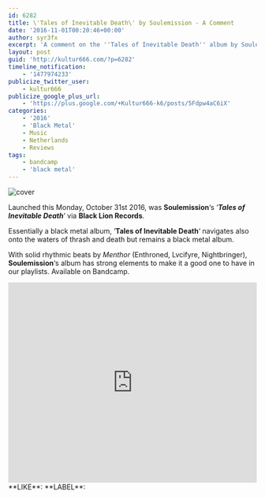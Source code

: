 ```yaml
---
id: 6282
title: \'Tales of Inevitable Death\' by Soulemission - A Comment
date: '2016-11-01T00:20:46+00:00'
author: syr3fx
excerpt: 'A comment on the ''Tales of Inevitable Death'' album by Soulemission (2016).'
layout: post
guid: 'http://kultur666.com/?p=6282'
timeline_notification:
    - '1477974233'
publicize_twitter_user:
    - kultur666
publicize_google_plus_url:
    - 'https://plus.google.com/+Kultur666-k6/posts/5Fdpw4aC6iX'
categories:
    - '2016'
    - 'Black Metal'
    - Music
    - Netherlands
    - Reviews
tags:
    - bandcamp
    - 'black metal'
---
```


![cover](http://localhost:8080/wp-content/uploads/2016/10/cover7.jpg?w=680)

Launched this Monday, October 31st 2016, was **Soulemission**‘s ‘***Tales of Inevitable Death***‘ via **Black Lion Records**.

Essentially a black metal album, ‘**Tales of Inevitable Death**‘ navigates also onto the waters of thrash and death but remains a black metal album.

With solid rhythmic beats by *Menthor* (Enthroned, Lvcifyre, Nightbringer), **Soulemission**‘s album has strong elements to make it a good one to have in our playlists. Available on Bandcamp.

<iframe style="border: 0; width: 100%; height: 406px;" src="https://bandcamp.com/EmbeddedPlayer/album=367053610/size=large/bgcol=333333/linkcol=e99708/tracklist=false/transparent=true/" seamless></iframe>
**LIKE**: <https://www.facebook.com/Soulemission>
**LABEL**: <http://store.blacklion.nu/>